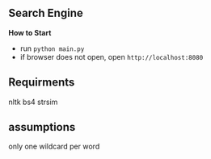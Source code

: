 ## Search Engine

**How to Start**

- run `python main.py`
- if browser does not open, open `http://localhost:8080`

## Requirments

nltk
bs4
strsim

## assumptions

only one wildcard per word
